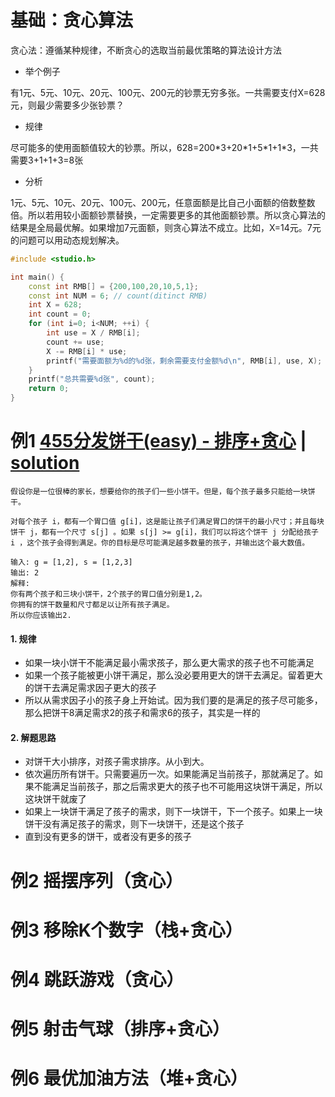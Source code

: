 # 基础：贪心算法

贪心法：遵循某种规律，不断贪心的选取当前最优策略的算法设计方法

- 举个例子

有1元、5元、10元、20元、100元、200元的钞票无穷多张。一共需要支付X=628元，则最少需要多少张钞票？

- 规律

尽可能多的使用面额值较大的钞票。所以，628=200\*3+20\*1+5\*1+1\*3，一共需要3+1+1+3=8张

- 分析

1元、5元、10元、20元、100元、200元，任意面额是比自己小面额的倍数整数倍。所以若用较小面额钞票替换，一定需要更多的其他面额钞票。所以贪心算法的结果是全局最优解。如果增加7元面额，则贪心算法不成立。比如，X=14元。7元的问题可以用动态规划解决。

```cpp
#include <studio.h>

int main() {
	const int RMB[] = {200,100,20,10,5,1};
	const int NUM = 6; // count(ditinct RMB)
	int X = 628;
	int count = 0;
	for (int i=0; i<NUM; ++i) {
		int use = X / RMB[i];
		count += use;
		X -= RMB[i] * use;
		printf("需要面额为%d的%d张，剩余需要支付金额%d\n", RMB[i], use, X);
	}
	printf("总共需要%d张", count);
	return 0;
}
```


# 例1 [455分发饼干(easy) - 排序+贪心](https://leetcode-cn.com/problems/assign-cookies/) | [solution](https://github.com/qcxu-super/qcxu-super.github.io/blob/master/Leetcode/3_GreedyAlgorithm/455_AssignCookies.cpp)

```
假设你是一位很棒的家长，想要给你的孩子们一些小饼干。但是，每个孩子最多只能给一块饼干。

对每个孩子 i，都有一个胃口值 g[i]，这是能让孩子们满足胃口的饼干的最小尺寸；并且每块饼干 j，都有一个尺寸 s[j] 。如果 s[j] >= g[i]，我们可以将这个饼干 j 分配给孩子 i ，这个孩子会得到满足。你的目标是尽可能满足越多数量的孩子，并输出这个最大数值。

输入: g = [1,2], s = [1,2,3]
输出: 2
解释: 
你有两个孩子和三块小饼干，2个孩子的胃口值分别是1,2。
你拥有的饼干数量和尺寸都足以让所有孩子满足。
所以你应该输出2.
```

#### 1. 规律
- 如果一块小饼干不能满足最小需求孩子，那么更大需求的孩子也不可能满足
- 如果一个孩子能被更小饼干满足，那么没必要用更大的饼干去满足。留着更大的饼干去满足需求因子更大的孩子
- 所以从需求因子小的孩子身上开始试。因为我们要的是满足的孩子尽可能多，那么把饼干8满足需求2的孩子和需求6的孩子，其实是一样的


#### 2. 解题思路
- 对饼干大小排序，对孩子需求排序。从小到大。
- 依次遍历所有饼干。只需要遍历一次。如果能满足当前孩子，那就满足了。如果不能满足当前孩子，那之后需求更大的孩子也不可能用这块饼干满足，所以这块饼干就废了
- 如果上一块饼干满足了孩子的需求，则下一块饼干，下一个孩子。如果上一块饼干没有满足孩子的需求，则下一块饼干，还是这个孩子
- 直到没有更多的饼干，或者没有更多的孩子




# 例2 摇摆序列（贪心）

# 例3 移除K个数字（栈+贪心）

# 例4 跳跃游戏（贪心）

# 例5 射击气球（排序+贪心）
  
# 例6 最优加油方法（堆+贪心）
